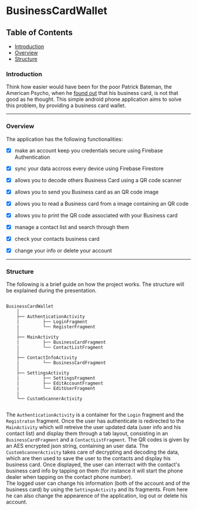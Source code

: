 # BusinessCardWallet

## Table of Contents

- [Introduction](#introduction)
- [Overview](#overview)
- [Structure](#structure)


### Introduction

Think how easier would have been for the poor Patrick Bateman, the American Psycho, when he [found out](https://www.youtube.com/watch?v=cISYzA36-ZY) that his
business card, is not that good as he thought. This simple android phone application aims to solve this problem, by providing a business card wallet.

---

### Overview

The application has the following functionalities:

- [x] make an account keep you credentials secure using Firebase Authentication
- [x] sync your data accross every device using Firebase Firestore
- [x] allows you to decode others Business Card using a QR code scanner
- [x] allows you to send you Business card as an QR code image
- [x] allows you to read a Business card from a image containing an QR code
- [x] allows you to print the QR code associated with your Business card
- [x] manage a contact list and search through them
- [x] check your contacts business card 
- [x] change your info or delete your account


---


### Structure

The following is a brief guide on how the project works. The structure will be explained during the presentation.
```

BusinessCardWallet
    │    
    ├── AuthenticationActivity
    |         ├── LoginFragment
    |         └── RegisterFragment
    │   
    ├── MainActivity
    |         ├── BusinessCardFragment
    |         └── ContactListFragment
    │  
    ├── ContactInfoActivity  
    |         └── BusinessCardFragment
    │    
    ├── SettingsActivity
    |         ├── SettingsFragment
    |         ├── EditAccountFragment
    |         └── EditUserFragment
    |
    └── CustomScannerActivity
    
 ```

 The `AuthenticationActivity` is a container for the `Login` fragment and the `Registraton` fragment. 
Once the user has authenticate is redirected to the `MainActivity` which will retreive the user updated data (user info and his contact list) and display them 
through a tab layout, consisting in an `BusinessCardFragment` and a `ContactListFragment`. 
The QR codes is given by an AES encrypted json string, containing an user data. The `CustomScannerActivity` takes care of decrypting and 
decoding the data, which are then used to save the user to the contacts and display his business card. Once displayed, the user can interract with the 
contact's business card info by tapping on them (for instance it will start the phone dealer when tapping on the contact phone number).   
The logged user can change his information (both of the account and of the business card) by using the `SettingsActivity` and its fragments.
From here he can also change the appearence of the application, log out or delete his account. 

